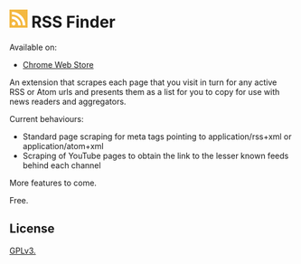 # ![logo](./img/rss_32.png) RSS Finder

Available on:
* [Chrome Web Store](https://chrome.google.com/webstore/detail/rss-finder/ijdgeedipkpmcliidjhbemmlgibfnaff)

An extension that scrapes each page that you visit in turn for any active RSS or Atom urls and presents them as a list for you to copy for use with news readers and aggregators.

Current behaviours:

* Standard page scraping for meta tags pointing to application/rss+xml or application/atom+xml
* Scraping of YouTube pages to obtain the link to the lesser known feeds behind each channel

More features to come.

Free.

## License

[GPLv3.](https://github.com/alshort/RSS-Finder/blob/master/LICENSE)
